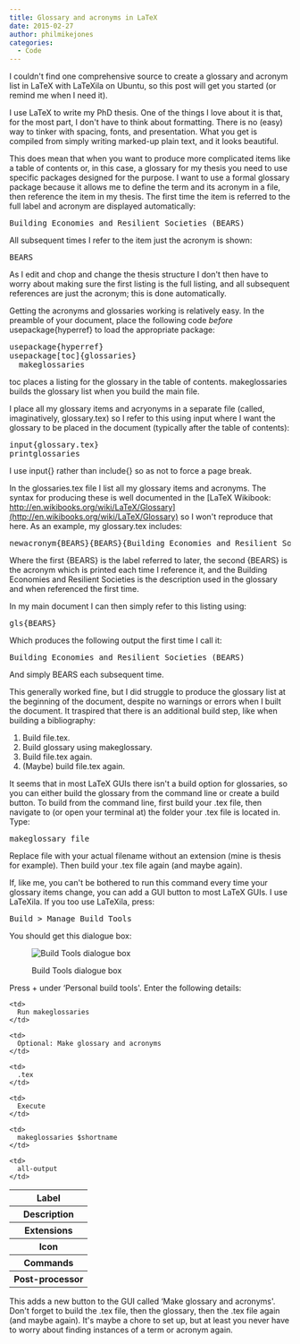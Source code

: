 ```yaml
---
title: Glossary and acronyms in LaTeX
date: 2015-02-27
author: philmikejones
categories:
  - Code
---
```


I couldn't find one comprehensive source to create a glossary and acronym list in LaTeX with LaTeXila on Ubuntu, so this post will get you started (or remind me when I need it).
  

I use LaTeX to write my PhD thesis. One of the things I love about it is that, for the most part, I don't have to think about formatting. There is no (easy) way to tinker with spacing, fonts, and presentation. What you get is compiled from simply writing marked-up plain text, and it looks beautiful.

This does mean that when you want to produce more complicated items like a table of contents or, in this case, a glossary for my thesis you need to use specific packages designed for the purpose. I want to use a formal glossary package because it allows me to define the term and its acronym in a file, then reference the item in my thesis. The first time the item is referred to the full label and acronym are displayed automatically:

<pre>Building Economies and Resilient Societies (BEARS)</pre>

All subsequent times I refer to the item just the acronym is shown:

<pre>BEARS</pre>

As I edit and chop and change the thesis structure I don't then have to worry about making sure the first listing is the full listing, and all subsequent references are just the acronym; this is done automatically.

Getting the acronyms and glossaries working is relatively easy. In the preamble of your document, place the following code _before_ usepackage{hyperref} to load the appropriate package:

<pre>usepackage{hyperref}
usepackage[toc]{glossaries}
  makeglossaries</pre>

toc places a listing for the glossary in the table of contents. makeglossaries builds the glossary list when you build the main file.

I place all my glossary items and acryonyms in a separate file (called, imaginatively, glossary.tex) so I refer to this using input where I want the glossary to be placed in the document (typically after the table of contents):

<pre>input{glossary.tex}
printglossaries</pre>

I use input{} rather than include{} so as not to force a page break.

In the glossaries.tex file I list all my glossary items and acronyms. The syntax for producing these is well documented in the [LaTeX Wikibook: http://en.wikibooks.org/wiki/LaTeX/Glossary](http://en.wikibooks.org/wiki/LaTeX/Glossary) so I won't reproduce that here. As an example, my glossary.tex includes:

<pre>newacronym{BEARS}{BEARS}{Building Economies and Resilient Societies}</pre>

Where the first {BEARS} is the label referred to later, the second {BEARS} is the acronym which is printed each time I reference it, and the Building Economies and Resilient Societies is the description used in the glossary and when referenced the first time.

In my main document I can then simply refer to this listing using:

<pre>gls{BEARS}</pre>

Which produces the following output the first time I call it:

<pre>Building Economies and Resilient Societies (BEARS)</pre>

And simply BEARS each subsequent time.

This generally worked fine, but I did struggle to produce the glossary list at the beginning of the document, despite no warnings or errors when I built the document. It traspired that there is an additional build step, like when building a bibliography:

  1. Build file.tex.
  2. Build glossary using makeglossary.
  3. Build file.tex again.
  4. (Maybe) build file.tex again.

It seems that in most LaTeX GUIs there isn't a build option for glossaries, so you can either build the glossary from the command line or create a build button. To build from the command line, first build your .tex file, then navigate to (or open your terminal at) the folder your .tex file is located in. Type:

<pre>makeglossary file</pre>

Replace file with your actual filename without an extension (mine is thesis for example). Then build your .tex file again (and maybe again).

If, like me, you can't be bothered to run this command every time your glossary items change, you can add a GUI button to most LaTeX GUIs. I use LaTeXila. If you too use LaTeXila, press:

<pre>Build &gt; Manage Build Tools</pre>

You should get this dialogue box:<figure id="attachment_1506" class="thumbnail wp-caption alignnone" style="width: 670px">

<img class="size-large wp-image-1506" src="https://i2.wp.com/philmikejones.me/wp-content/uploads/2015/02/build-tools-dialogue.png?fit=648%2C289" alt="Build Tools dialogue box" srcset="https://i0.wp.com/philmikejones.me/wp-content/uploads/2015/02/build-tools-dialogue.png?w=762 762w, https://i1.wp.com/philmikejones.me/wp-content/uploads/2015/02/build-tools-dialogue.png?resize=300%2C134 300w, https://i2.wp.com/philmikejones.me/wp-content/uploads/2015/02/build-tools-dialogue.png?resize=660%2C294 660w" sizes="(max-width: 648px) 100vw, 648px" data-recalc-dims="1" /><figcaption class="caption wp-caption-text">Build Tools dialogue box</figcaption></figure> 

Press + under &#8216;Personal build tools'. Enter the following details:

<table  class=" table table-hover" >
  <tr>
    <th>
      Label
    </th>
    
    <td>
      Run makeglossaries
    </td>
  </tr>
  
  <tr>
    <th>
      Description
    </th>
    
    <td>
      Optional: Make glossary and acronyms
    </td>
  </tr>
  
  <tr>
    <th>
      Extensions
    </th>
    
    <td>
      .tex
    </td>
  </tr>
  
  <tr>
    <th>
      Icon
    </th>
    
    <td>
      Execute
    </td>
  </tr>
  
  <tr>
    <th>
      Commands
    </th>
    
    <td>
      makeglossaries $shortname
    </td>
  </tr>
  
  <tr>
    <th>
      Post-processor
    </th>
    
    <td>
      all-output
    </td>
  </tr>
</table>

This adds a new button to the GUI called &#8216;Make glossary and acronyms'. Don't forget to build the .tex file, then the glossary, then the .tex file again (and maybe again). It's maybe a chore to set up, but at least you never have to worry about finding instances of a term or acronym again.